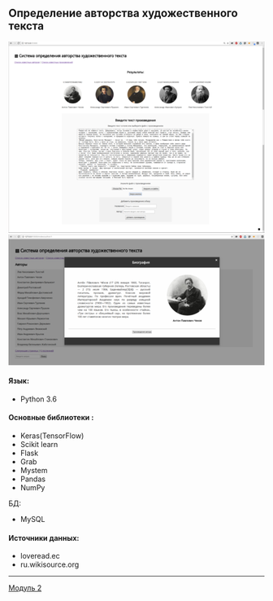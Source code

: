 ## Определение авторства художественного текста

![_](img1.png)
![_](img2.png)

#### Язык:
  - Python 3.6

#### Основные библиотеки :
  - Keras(TensorFlow)
  - Scikit learn
  - Flask
  - Grab
  - Mystem
  - Pandas
  - NumPy

БД:
  - MySQL

#### Источники данных:
  - loveread.ec 
  - ru.wikisource.org
  
_________

[Модуль 2](https://github.com/JointEntropy/author_identification2)
